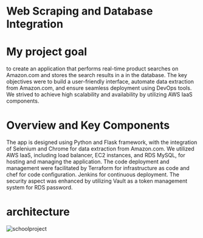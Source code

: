 

#                                                   Web Scraping and Database Integration

#                                                              My  project goal
to create an application that performs real-time product searches on Amazon.com and stores the search results 	 in a   in the database.
The key objectives were to build a user-friendly interface, automate data extraction from Amazon.com, and ensure seamless deployment using DevOps tools.
We strived to achieve high scalability and availability by utilizing AWS IaaS components.

#                                                         Overview and Key Components
The app is designed using Python and Flask framework, with the integration of Selenium and Chrome for data extraction from Amazon.com.
We utilized AWS IaaS, including load balancer, EC2 instances, and RDS MySQL, for hosting and managing the application.
The code deployment and management were facilitated by Terraform for infrastructure as code and chef for code configuration. Jenkins for continuous deployment.
The security aspect was enhanced by utilizing Vault as a token management system for RDS password.
# architecture

![schoolproject](https://github.com/shlomi888c/shlomi888c-projectschool_amazone_search/assets/100487390/adefbcac-0f7d-4416-8f39-34f81ece78af)
